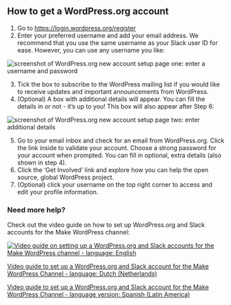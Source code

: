 ## How to get a WordPress.org account

1. Go to https://login.wordpress.org/register
2. Enter your preferred username and add your email address. We recommend that you use the same username as your Slack user ID for ease. However, you can use any username you like:

  ![screenshot of WordPress.org new account setup page one: enter a username and password](https://github.com/WordPress/contributor-day-handbook/blob/master/images/Create%20wordpress-org%20account%2001_EN.png)

3. Tick the box to subscribe to the WordPress mailing list if you would like to receive updates and important announcements from WordPress.
4. (Optional) A box with additional details will appear. You can fill the details in or not - it’s up to you! This box will also appear after Step 6: 

  ![screenshot of WordPress.org new account setup page two: enter additional details](https://github.com/WordPress/contributor-day-handbook/blob/master/images/Create_wordpressorg%20account%2002_EN.png)


5. Go to your email inbox and check for an email from WordPress.org. Click the link inside to validate your account.
Choose a strong password for your account when prompted. You can fill in optional, extra details (also shown in step 4). 
6. Click the ‘Get Involved’ link and explore how you can help the open source, global WordPress project. 
7. (Optional) click your username on the top right corner to access and edit your profile information.

### Need more help?
Check out the video guide on how to set up WordPress.org and Slack accounts for the Make WordPress channel:

[![Video guide on setting up a WordPress.org and Slack accounts for the Make WordPress channel - language: English](https://i.ytimg.com/vi/XjO7sGhNJ9o/maxresdefault.jpg)](//www.youtube.com/watch?v=XjO7sGhNJ9o "Set up a WordPress.org and Slack account for the Make WordPress Channel - English-language version")

[Video guide to set up a WordPress.org and Slack account for the Make WordPress Channel - language: Dutch (Netherlands)](//www.youtube.com/watch?v=T0vuo8tFeJg "Video guide to set up a WordPress.org and Slack account for the Make WordPress Channel - Dutch (Netherlands)")

[Video guide to set up a WordPress.org and Slack account for the Make WordPress Channel - language version: Spanish (Latin America)](//www.youtube.com/watch?v=zjGzfVeTzvA "Video guide to set up a WordPress.org and Slack account for the Make WordPress Channel - Spanish (Latin America)")
